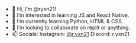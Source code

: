 - 👋 Hi, I’m @ryxn21!
- 👀 I’m interested in learning JS and React Native.
- 🌱 I’m currently learning Python, HTML & CSS.
- 💞️ I’m looking to collaborate on replit or anything.
- 📫 Socials:
 Instagram: [@r.yxn21](https://www.instagram.com/r.yxn21)
 Discord: r.yxn21

<!---
ryxn21/ryxn21 is a ✨ special ✨ repository because its `README.md` (this file) appears on your GitHub profile.
You can click the Preview link to take a look at your changes.
--->
